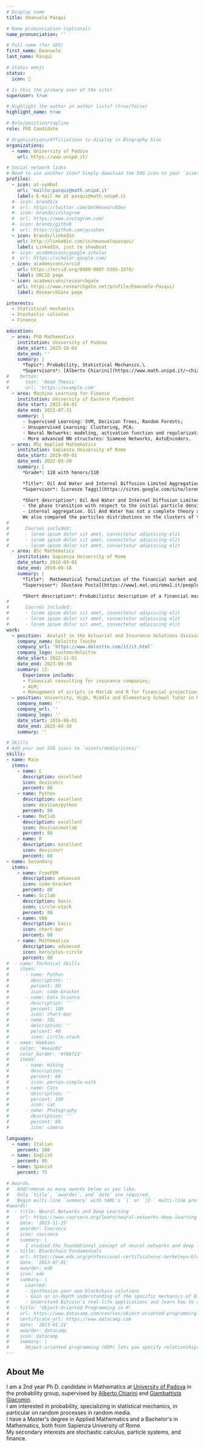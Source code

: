 ```yaml
---
# Display name
title: Emanuele Pasqui

# Name pronunciation (optional)
name_pronunciation: ''

# Full name (for SEO)
first_name: Emanuele
last_name: Pasqui

# Status emoji
status:
  icon: 🎲

# Is this the primary user of the site?
superuser: true

# Highlight the author in author lists? (true/false)
highlight_name: true

# Role/position/tagline
role: PhD Candidate

# Organizations/Affiliations to display in Biography blox
organizations:
  - name: University of Padova
    url: https://www.unipd.it/

# Social network links
# Need to use another icon? Simply download the SVG icon to your `assets/media/icons/` folder.
profiles:
  - icon: at-symbol
    url: 'mailto:pasqui@math.unipd.it'
    label: E-mail me at pasqui@math.unipd.it
  #- icon: brands/x
  #  url: https://twitter.com/GetResearchDev
  #- icon: brands/instagram
  #  url: https://www.instagram.com/
  #- icon: brands/github
  #  url: https://github.com/gcushen
  - icon: brands/linkedin
    url: http://linkedin.com/in/emanuelepasqui/
    label: LinkedIn, just to showboat
  #- icon: academicons/google-scholar
  #  url: https://scholar.google.com/
  - icon: academicons/orcid
    url: https://orcid.org/0009-0007-5365-3370/
    label: ORCID page
  - icon: academicons/researchgate
    url: https://www.researchgate.net/profile/Emanuele-Pasqui/
    label: ResearchGate page

interests:
  - Statistical mechanics
  - Stochastic calculus
  - Finance

education:
  - area: PhD Mathematics
    institution: University of Padova
    date_start: 2023-10-04
    date_end: ''
    summary: |
      *Topic*: Probability, Statistical Mechanics.\
      *Supervisors*: [Alberto Chiarini](https://www.math.unipd.it/~chiarini/) and [Giambattista Giacomin](https://www.math.unipd.it/~giacomin/).
#    button:
#      text: 'Read Thesis'
#      url: 'https://example.com'
  - area: Machine Learning for Finance
    institution: University of Eastern Piedmont
    date start: 2022-04-01
    date end: 2022-07-31
    summary: |
      - Supervised Learning: SVM, Decision Trees, Random Forests;
      - Unsupervised Learning: Clustering, PCA;
      - Neural Networks: modeling, activation function and regularization methods;
      - More advanced NN structures: Siamese Networks, AutoEncoders.
  - area: MSc Applied Mathematics
    institution: Sapienza University of Rome
    date_start: 2019-09-01
    date_end: 2022-03-29
    summary: |
      *Grade*: 110 with honors/110

      *Title*: Oil And Water and Internal Diffusion Limited Aggregation\
      *Supervisor*: [Lorenzo Taggi](https://sites.google.com/site/lorenzotaggiswebpage2/)

      *Short description*: Oil And Water and Internal Diffusion Limited Aggregation are two randomly interacting particle systems on graphs. We considered, for both, two questions:
      - the phase transition with respect to the initial particle density between the two regimes of fixation and activity;
      - internal aggregation. Oil And Water has not a complete theory about internal aggregation, hence we analyzed a conjecture and introduced a new simpler model not present in the literature, with the same cluster growth rate as Oil And Water.
      We also compared the particles distributions on the clusters of the models and analyzed their fluctuations.
#      
#      Courses included:
#      - lorem ipsum dolor sit amet, consectetur adipiscing elit
#      - lorem ipsum dolor sit amet, consectetur adipiscing elit
#      - lorem ipsum dolor sit amet, consectetur adipiscing elit
  - area: BSc Mathematics
    institution: Sapienza University of Rome
    date_start: 2016-09-01
    date_end: 2019-09-18
    summary: |
      *Title*:  Mathematical formalization of the financial market and CRR Model\
      *Supervisor*: [Gustavo Posta](https://www1.mat.uniroma1.it/people/posta/)

      *Short description*: Probabilistic description of a financial market, in order to study the CRR and the Black-Scholes model.
#
#      Courses included:
#      - lorem ipsum dolor sit amet, consectetur adipiscing elit
#      - lorem ipsum dolor sit amet, consectetur adipiscing elit
#      - lorem ipsum dolor sit amet, consectetur adipiscing elit
work:
  - position:  Analyst in the Actuarial and Insurance Solutions division
    company_name: Deloitte Touche
    company_url: 'https://www.deloitte.com/it/it.html'
    company_logo: custom/deloitte
    date_start: 2022-11-01
    date_end: 2023-09-30
    summary: |2-
      Experience include:
      - Financial consulting for insurance companies;
      - ALM;
      - Management of scripts in Matlab and R for financial projections, given an expected return.
  - position: University, High, Middle and Elementary School Tutor in Mathematics and Physics
    company_name: ''
    company_url: ''
    company_logo: ''
    date_start: 2016-09-01
    date_end: 2025-04-30
    summary: ''

# Skills
# Add your own SVG icons to `assets/media/icons/`
skills:
- name: Main
  items:
    - name: C
      description: excellent
      icon: devicon/c
      percent: 80
    - name: Python
      description: excellent
      icon: devicon/python
      percent: 80
    - name: Matlab
      description: excellent
      icon: devicon/matlab
      percent: 80
    - name: R
      description: excellent
      icon: devicon/r
      percent: 80
- name: Secondary
  items:
    - name: FreeFEM
      description: advanced
      icon: code-bracket
      percent: 80
    - name: Scilab
      description: basic
      icon: circle-stack
      percent: 80
    - name: VBA
      description: basic
      icon: chart-bar
      percent: 80
    - name: Mathematica
      description: advanced
      icon: hero/plus-circle
      percent: 80
#  - name: Technical Skills
#    items:
#      - name: Python
#        description: ''
#        percent: 80
#        icon: code-bracket
#      - name: Data Science
#        description: ''
#        percent: 100
#        icon: chart-bar
#      - name: SQL
#        description: ''
#        percent: 40
#        icon: circle-stack
#  - name: Hobbies
#    color: '#eeac02'
#    color_border: '#f0bf23'
#    items:
#      - name: Hiking
#        description: ''
#        percent: 60
#        icon: person-simple-walk
#      - name: Cats
#        description: ''
#        percent: 100
#        icon: cat
#      - name: Photography
#        description: ''
#        percent: 80
#        icon: camera

languages:
  - name: Italian
    percent: 100
  - name: English
    percent: 95
  - name: Spanish
    percent: 75

# Awards.
#   Add/remove as many awards below as you like.
#   Only `title`, `awarder`, and `date` are required.
#   Begin multi-line `summary` with YAML's `|` or `|2-` multi-line prefix and indent 2 spaces below.
#awards:
#  - title: Neural Networks and Deep Learning
#    url: https://www.coursera.org/learn/neural-networks-deep-learning
#    date: '2023-11-25'
#    awarder: Coursera
#    icon: coursera
#    summary: |
#      I studied the foundational concept of neural networks and deep learning. By the end, I was familiar with the significant technological trends driving the rise of deep learning; build, train, and apply fully connected deep neural networks; implement efficient (vectorized) neural networks; identify key parameters in a neural network’s architecture; and apply deep learning to your own applications.
#  - title: Blockchain Fundamentals
#    url: https://www.edx.org/professional-certificate/uc-berkeleyx-blockchain-fundamentals
#    date: '2023-07-01'
#    awarder: edX
#    icon: edx
#    summary: |
#      Learned:
#      - Synthesize your own blockchain solutions
#      - Gain an in-depth understanding of the specific mechanics of Bitcoin
#      - Understand Bitcoin’s real-life applications and learn how to attack and destroy Bitcoin, Ethereum, smart contracts and Dapps, and alternatives to Bitcoin’s Proof-of-Work consensus algorithm
#  - title: 'Object-Oriented Programming in R'
#    url: https://www.datacamp.com/courses/object-oriented-programming-with-s3-and-r6-in-r
#    certificate_url: https://www.datacamp.com
#    date: '2023-01-21'
#    awarder: datacamp
#    icon: datacamp
#    summary: |
#      Object-oriented programming (OOP) lets you specify relationships between functions and the objects that they can act on, helping you manage complexity in your code. This is an intermediate level course, providing an introduction to OOP, using the S3 and R6 systems. S3 is a great day-to-day R programming tool that simplifies some of the functions that you write. R6 is especially useful for industry-specific analyses, working with web APIs, and building GUIs.
---
```


## About Me

I am a 2nd year Ph.D. candidate in Mathematics at [University of Padova](https://www.unipd.it/) in the probability group, supervised by [Alberto Chiarini](https://www.math.unipd.it/~chiarini/) and [Giambattista Giacomin](https://www.math.unipd.it/~giacomin/).\
I am interested in probability, specializing in statistical mechanics, in particular on random processes in random media.\
I have a Master's degree in Applied Mathematics and a Bachelor's in Mathematics, both from Sapienza University of Rome.\
My secondary interests are stochastic calculus, particle systems, and finance.